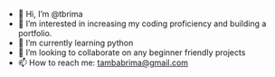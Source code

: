 - 👋 Hi, I’m @tbrima
- 👀 I’m interested in increasing my coding proficiency and building a portfolio.
- 🌱 I’m currently learning python
- 💞️ I’m looking to collaborate on any beginner friendly projects
- 📫 How to reach me: tambabrima@gmail.com

<!---
tbrima/tbrima is a ✨ special ✨ repository because its `README.md` (this file) appears on your GitHub profile.
You can click the Preview link to take a look at your changes.
--->
